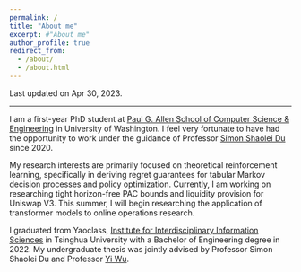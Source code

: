 ```yaml
---
permalink: /
title: "About me"
excerpt: #"About me"
author_profile: true
redirect_from: 
  - /about/
  - /about.html
---
```


Last updated on Apr 30, 2023.

---

I am a first-year PhD student at [Paul G. Allen School of Computer Science & Engineering](https://www.cs.washington.edu/) in University of Washington.
I feel very fortunate to have had the opportunity to work under the guidance of Professor [Simon Shaolei Du](https://simonshaoleidu.com/) since 2020.

My research interests are primarily focused on theoretical reinforcement learning, specifically in deriving regret guarantees for tabular Markov decision processes and policy optimization.
Currently, I am working on researching tight horizon-free PAC bounds and liquidity provision for Uniswap V3.
This summer, I will begin researching the application of transformer models to online operations research.

I graduated from Yaoclass, [Institute for Interdisciplinary Information Sciences](https://iiis.tsinghua.edu.cn/en/) in Tsinghua University with a Bachelor of Engineering degree in 2022.
My undergraduate thesis was jointly advised by Professor Simon Shaolei Du and Professor [Yi Wu](https://jxwuyi.weebly.com/).

